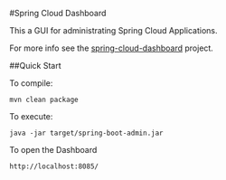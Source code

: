 #Spring Cloud Dashboard

This a GUI for administrating Spring Cloud Applications.

For more info see the [spring-cloud-dashboard](https://github.com/VanRoy/spring-cloud-dashboard) project.

##Quick Start
 
To compile:
 
```ShellSession
mvn clean package
```
 
To execute:
 
```ShellSession
java -jar target/spring-boot-admin.jar
```
 
To open the Dashboard 
 
```
http://localhost:8085/
```
 